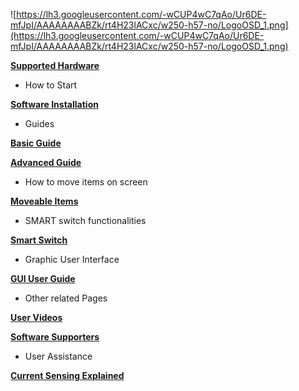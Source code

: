 ![https://lh3.googleusercontent.com/-wCUP4wC7qAo/Ur6DE-mfJpI/AAAAAAAABZk/rt4H23lACxc/w250-h57-no/LogoOSD_1.png](https://lh3.googleusercontent.com/-wCUP4wC7qAo/Ur6DE-mfJpI/AAAAAAAABZk/rt4H23lACxc/w250-h57-no/LogoOSD_1.png)


**[Supported Hardware](http://code.google.com/p/rush-osd-development/wiki/Supported_Hardware)**

  * How to Start

**[Software Installation](http://code.google.com/p/rush-osd-development/wiki/Software_Installation)**

  * Guides

**[Basic Guide](http://code.google.com/p/rush-osd-development/wiki/Basic_Guide)**


**[Advanced Guide](http://code.google.com/p/rush-osd-development/wiki/Advanced_Guide)**

  * How to move items on screen

**[Moveable Items](http://code.google.com/p/rush-osd-development/wiki/Moveable_Items_Guide)**

  * SMART switch functionalities

**[Smart Switch](http://code.google.com/p/rush-osd-development/wiki/Smart_SW)**

  * Graphic User Interface

**[GUI User Guide](http://code.google.com/p/rush-osd-development/wiki/GUI_Usage_Instructions)**

  * Other related Pages

**[User Videos](http://code.google.com/p/rush-osd-development/wiki/User_Videos)**


**[Software Supporters](http://code.google.com/p/rush-osd-development/wiki/KV_Team_Supporters)**

  * User Assistance

**[Current Sensing Explained](http://code.google.com/p/rush-osd-development/wiki/Current_Sensing_Tutorial)**

